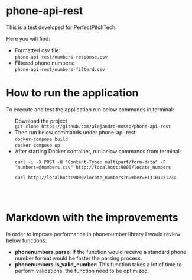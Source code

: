 # phone-api-rest

This is a test developed for PerfectPitchTech.

Here you will find:
<ul>
   <li>Formatted csv file: 
   <br/><code>phone-api-rest/numbers-response.csv</code></li>
   <li>Filtered phone numbers: 
   <br/><code>phone-api-rest/numbers-filterd.csv</code></li> 
</ul>

# How to run the application
To execute and test the application run below commands in terminal:
<ul>
    <il>Download the project
        <br/><code>git clone https://github.com/alejandro-mosso/phone-api-rest</code>
    </il>
    <li>Then run below commands under phone-api-rest:
        <br/><code>docker-compose build</code>
        <br/><code>docker-compose up</code>
    </li>
    <li>After starting Docker container, 
    run below commands from terminal:
    <code>
    <br/>curl -i -X POST -H "Content-Type: multipart/form-data" -F "numbers=@numbers.csv" http://localhost:9000/locate_numbers
    <br/>curl http://localhost:9000/locate_numbers?number=+13101231234
    </code></li>
</ul>
<br/>

# Markdown with the improvements
In order to improve performance in phonenumber library 
I would review below functions:
<ul>
   <li><b>phonenumbers.parse</b>: 
   If the function would receive a standard phone number format
   would be faster the parsing process.</li>
   <li><b>phonenumbers.is_valid_number</b>: 
   This function takes a lot of time to perform validations, 
   the function need to be optimized.</li> 
</ul>

